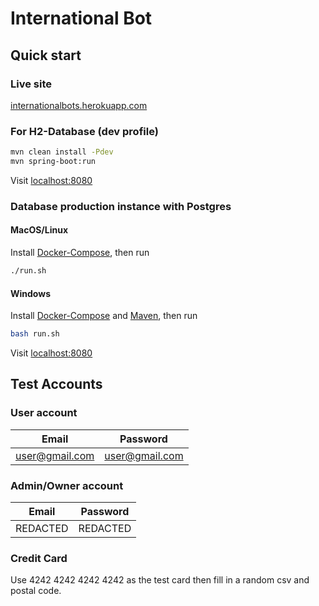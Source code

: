 # International Bot

## Quick start

### Live site

[internationalbots.herokuapp.com](https://internationalbots.herokuapp.com/)

### For H2-Database (dev profile)

```bash
mvn clean install -Pdev
mvn spring-boot:run 
```

Visit [localhost:8080](http://localhost:8080/)

### Database production instance with Postgres

#### MacOS/Linux

Install [Docker-Compose](https://docs.docker.com/compose/install/), then run

```bash
./run.sh
```

#### Windows

Install [Docker-Compose](https://docs.docker.com/compose/install/)
and [Maven](https://mkyong.com/maven/how-to-install-maven-in-windows/), then run

```bash
bash run.sh
```

Visit [localhost:8080](http://localhost:8080/)

## Test Accounts

### User account

| Email         | Password      |
| ------------- |:-------------:|
| user@gmail.com|user@gmail.com |

### Admin/Owner account

| Email          | Password      |
| -------------  |:-------------:|
| REDACTED|REDACTED|

### Credit Card
Use 4242 4242 4242 4242 as the test card then fill in a random csv and postal code.



